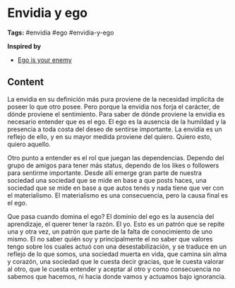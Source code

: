# Envidia y ego

**Tags:** #envidia #ego #envidia-y-ego

**Inspired by**
- [Ego is your enemy](../../bibliography/index/20220519101828_el-ego-es-tu-enemigo-ryant-holiday.md)

## Content

La envidia en su definición más pura proviene de la necesidad implicita de poseer lo que otro posee. Pero porque la envidia nos forja el carácter, de dónde proviene el sentimiento. Para saber de dónde proviene la envidia es necesario entender que es el ego. El ego es la ausencia de la humildad y la presencia a toda costa del deseo de sentirse importante. La envidia es un reflejo de ello, y en su mayor medida proviene del quiero. Quiero esto, quiero aquello.

Otro punto a entender es el rol que juegan las dependencias. Dependo del grupo de amigos para tener más status, dependo de los likes o followers para sentirme importante. Desde allí emerge gran parte de nuestra sociedad una sociedad que se mide en base a que posts haces, una sociedad que se mide en base a que autos tenés y nada tiene que ver con el materialismo. El materialismo es una consecuencia, pero la causa final es el ego.

Que pasa cuando domina el ego? El dominio del ego es la ausencia del aprendizaje, el querer tener la razón. El yo. Esto es un patrón que se repite una y otra vez, un patrón que parte de la falta de conocimiento de uno mismo. El no saber quién soy y principalmente el no saber que valores tengo sobre los cuales actuó con una desestabilización, y se traduce en un reflejo de lo que somos, una sociedad muerta en vida, que camina sin alma y corazón, una sociedad que le cuesta decir gracias, que le cuesta valorar al otro, que le cuesta entender y aceptar al otro y como consecuencia no sabemos que hacemos, ni hacia donde vamos y actuamos bajo ignorancia.